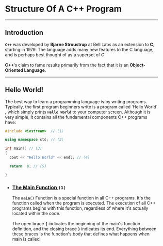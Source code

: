 <h1>Structure Of A C++ Program</h1>
<hr />

<h2>Introduction</h2>
<p>
  <strong><code>C++</code></strong> was developed by <strong>Bjarne Stroustrup</strong> at Bell Labs as an extension to <strong>C</strong>, starting in 1979. The language adds many new features to the C language, and is perhaps best thought of as a superset of C<br />
  <br /><strong>C++</strong>’s claim to fame results primarily from the fact that it is an <strong>Object-Oriented Language</strong>.
</p>    

<hr />
<h2> Hello World!</h2>
<p>The best way to learn a programming language is by writing programs. Typically, the first program beginners write is a program called 'Hello World' , which simply prints <strong><code>Hello World</code></strong> to your computer screen. Although it is very simple, it contains all the fundamental components C++ programs have:</p>

```C++
#include <iostream>  // (1)

using namespace std; // (2)

int main() // (3)
{
  cout << "Hello World" << endl; // (4)

  return  0; // (5)

}
```
<ul>
  <li>
   <h3><a href="https://en.cppreference.com/w/cpp/language/main_function">The Main Function </a><code>(1)</code></h3>
    <p>The <strong><code>main()</code></strong> Function is a special function in all C++ programs. It's the function called when the program is executed. The execution of all C++ programs begins with this function, regardless of where it's actually located within the code.<br />
<br />The open brace <strong><code>{</code></strong> indicates the beginning of the main's function definition, and the closing brace <strong><code>}</code></strong>  indicates its end. Everything between these braces is the function's body that defines what happens when main is called
</p>
  </li>
</ul>

